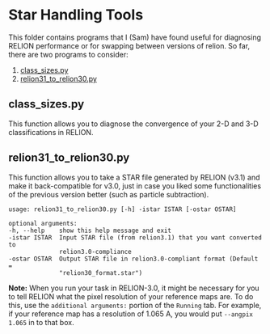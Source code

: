# Star Handling Tools

This folder contains programs that I (Sam) have found useful for diagnosing RELION performance or for swapping between versions of relion. So far, there are two programs to consider:

 1. [class_sizes.py](#class_sizes-py)
 2. [relion31_to_relion30.py](#relion31_to_relion30-py)


## class_sizes.py

This function allows you to diagnose the convergence of your 2-D and 3-D classifications in RELION.

## relion31_to_relion30.py

This function allows you to take a STAR file generated by RELION (v3.1) and make it back-compatible for v3.0, just in case you liked some functionalities of the previous version better (such as particle subtraction).

    usage: relion31_to_relion30.py [-h] -istar ISTAR [-ostar OSTAR]

    optional arguments:
    -h, --help    show this help message and exit
    -istar ISTAR  Input STAR file (from relion3.1) that you want converted to
                  relion3.0-compliance
    -ostar OSTAR  Output STAR file in relion3.0-compliant format (Default =
                  "relion30_format.star")

**Note:** When you run your task in RELION-3.0, it might be necessary for you to tell RELION what the pixel resolution of your reference maps are. To do this, use the `additional arguments:` portion of the `Running` tab. For example, if your reference map has a resolution of 1.065 A, you would put ``--angpix 1.065`` in to that box.
